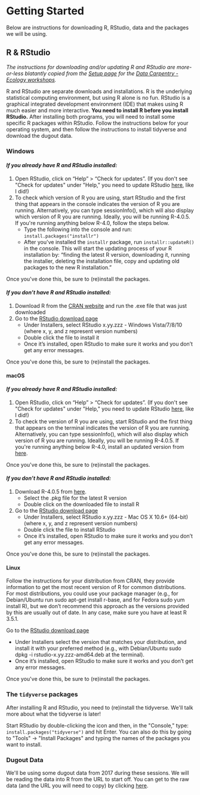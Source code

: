 
# Getting Started
Below are instructions for downloading R, RStudio, data and the packages we will be using.

## R & RStudio
_The instructions for downloading and/or updating R and RStudio are more-or-less blatantly copied from the [Setup page](https://datacarpentry.org/ecology-workshop/setup-r-workshop.html) for the [Data Carpentry - Ecology workshops](https://datacarpentry.org/lessons/#ecology-workshop)._

R and RStudio are separate downloads and installations. R is the underlying statistical computing environment, but using R alone is no fun. RStudio is a graphical integrated development environment (IDE) that makes using R much easier and more interactive. **You need to install R before you install RStudio.** After installing both programs, you will need to install some specific R packages within RStudio. Follow the instructions below for your operating system, and then follow the instructions to install tidyverse and download the dugout data.

### Windows

#### *If you already have R and RStudio installed:*

1. Open RStudio, click on “Help” > “Check for updates”. (If you don't see "Check for updates" under "Help," you need to update RStudio [here](https://www.rstudio.com/products/rstudio/download/#download), like I did!)
2. To check which version of R you are using, start RStudio and the first thing that appears in the console indicates the version of R you are running. Alternatively, you can type sessionInfo(), which will also display which version of R you are running. Ideally, you will be running R-4.0.5. If you're running anything below R-4.0, follow the steps below. 
    * Type the following into the console and run: `install.packages("installr")`
    * After you've installed the `installr` package, run `installr::updateR()` in the console. This will start the updating process of your R installation by: “finding the latest R version, downloading it, running the installer, deleting the installation file, copy and updating old packages to the new R installation.”

Once you've done this, be sure to (re)install the packages. 

#### *If you don’t have R and RStudio installed:*

1. Download R from the [CRAN website](https://cran.r-project.org/bin/windows/base/) and run the .exe file that was just downloaded
2. Go to the [RStudio download page](https://www.rstudio.com/products/rstudio/download/#download)
    * Under Installers, select RStudio x.yy.zzz - Windows Vista/7/8/10 (where x, y, and z represent version numbers)
    * Double click the file to install it
    * Once it’s installed, open RStudio to make sure it works and you don’t get any error messages.

Once you've done this, be sure to (re)install the packages. 

#### macOS

#### *If you already have R and RStudio installed:*

1. Open RStudio, click on “Help” > “Check for updates”. (If you don't see "Check for updates" under "Help," you need to update RStudio [here](https://www.rstudio.com/products/rstudio/download/#download), like I did!)
2. To check the version of R you are using, start RStudio and the first thing that appears on the terminal indicates the version of R you are running. Alternatively, you can type sessionInfo(), which will also display which version of R you are running. Ideally, you will be running R-4.0.5. If you're running anything below R-4.0, install an updated version from [here](https://cloud.r-project.org/bin/macosx/). 

Once you've done this, be sure to (re)install the packages. 

#### *If you don’t have R and RStudio installed:*

1. Download R-4.0.5 from [here](https://cloud.r-project.org/bin/macosx/).
    * Select the .pkg file for the latest R version
    * Double click on the downloaded file to install R
2. Go to the [RStudio download page](https://www.rstudio.com/products/rstudio/download/#download)
    * Under Installers, select RStudio x.yy.zzz - Mac OS X 10.6+ (64-bit) (where x, y, and z represent version numbers)
    * Double click the file to install RStudio
    * Once it’s installed, open RStudio to make sure it works and you don’t get any error messages.

Once you've done this, be sure to (re)install the packages. 

#### Linux
Follow the instructions for your distribution from CRAN, they provide information to get the most recent version of R for common distributions. For most distributions, you could use your package manager (e.g., for Debian/Ubuntu run sudo apt-get install r-base, and for Fedora sudo yum install R), but we don’t recommend this approach as the versions provided by this are usually out of date. In any case, make sure you have at least R 3.5.1.

Go to the [RStudio download page](https://www.rstudio.com/products/rstudio/download/#download)
* Under Installers select the version that matches your distribution, and install it with your preferred method (e.g., with Debian/Ubuntu sudo dpkg -i rstudio-x.yy.zzz-amd64.deb at the terminal).
* Once it’s installed, open RStudio to make sure it works and you don’t get any error messages.

Once you've done this, be sure to (re)install the packages. 

### The `tidyverse` packages

After installing R and RStudio, you need to (re)install the tidyverse. We'll talk more about what the tidyverse is later!

Start RStudio by double-clicking the icon and then, in the "Console," type: `install.packages("tidyverse")` and hit Enter. You can also do this by going to "Tools" -> "Install Packages" and typing the names of the packages you want to install.

### Dugout Data
We'll be using some dugout data from 2017 during these sessions. We will be reading the data into R from the URL to start off. You can get to the raw data (and the URL you will need to copy) by clicking [here](https://raw.githubusercontent.com/bleds22e/FAST_lab_training/master/data/Dugout_master%202017.csv).
